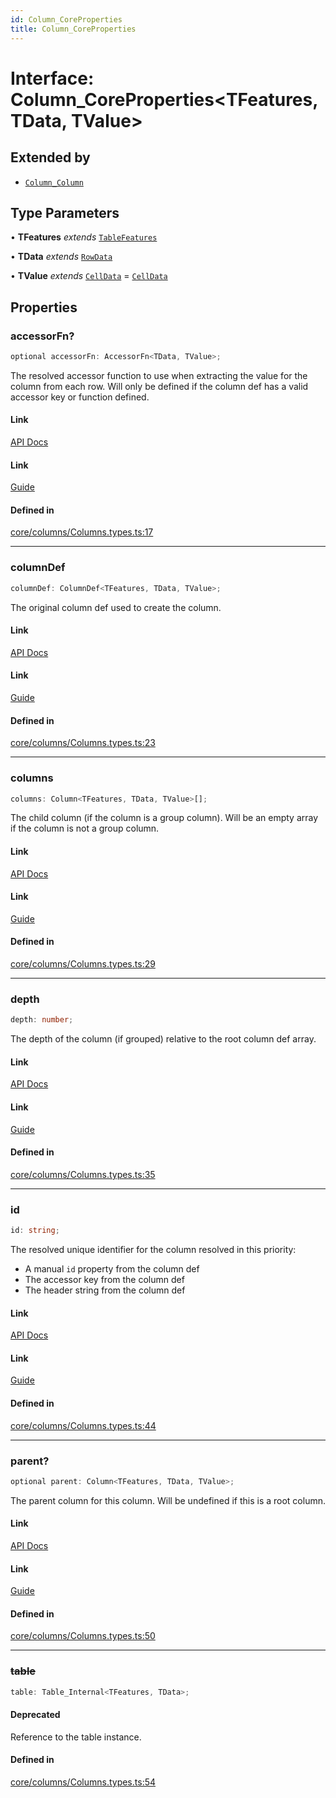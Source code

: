 ```yaml
---
id: Column_CoreProperties
title: Column_CoreProperties
---
```


# Interface: Column\_CoreProperties\<TFeatures, TData, TValue\>

## Extended by

- [`Column_Column`](column_column.md)

## Type Parameters

• **TFeatures** *extends* [`TableFeatures`](../type-aliases/tablefeatures.md)

• **TData** *extends* [`RowData`](../type-aliases/rowdata.md)

• **TValue** *extends* [`CellData`](../type-aliases/celldata.md) = [`CellData`](../type-aliases/celldata.md)

## Properties

### accessorFn?

```ts
optional accessorFn: AccessorFn<TData, TValue>;
```

The resolved accessor function to use when extracting the value for the column from each row. Will only be defined if the column def has a valid accessor key or function defined.

#### Link

[API Docs](https://tanstack.com/table/v8/docs/api/core/column#accessorfn)

#### Link

[Guide](https://tanstack.com/table/v8/docs/guide/column-defs)

#### Defined in

[core/columns/Columns.types.ts:17](https://github.com/TanStack/table/blob/main/packages/table-core/src/core/columns/Columns.types.ts#L17)

***

### columnDef

```ts
columnDef: ColumnDef<TFeatures, TData, TValue>;
```

The original column def used to create the column.

#### Link

[API Docs](https://tanstack.com/table/v8/docs/api/core/column#columndef)

#### Link

[Guide](https://tanstack.com/table/v8/docs/guide/column-defs)

#### Defined in

[core/columns/Columns.types.ts:23](https://github.com/TanStack/table/blob/main/packages/table-core/src/core/columns/Columns.types.ts#L23)

***

### columns

```ts
columns: Column<TFeatures, TData, TValue>[];
```

The child column (if the column is a group column). Will be an empty array if the column is not a group column.

#### Link

[API Docs](https://tanstack.com/table/v8/docs/api/core/column#columns)

#### Link

[Guide](https://tanstack.com/table/v8/docs/guide/column-defs)

#### Defined in

[core/columns/Columns.types.ts:29](https://github.com/TanStack/table/blob/main/packages/table-core/src/core/columns/Columns.types.ts#L29)

***

### depth

```ts
depth: number;
```

The depth of the column (if grouped) relative to the root column def array.

#### Link

[API Docs](https://tanstack.com/table/v8/docs/api/core/column#depth)

#### Link

[Guide](https://tanstack.com/table/v8/docs/guide/column-defs)

#### Defined in

[core/columns/Columns.types.ts:35](https://github.com/TanStack/table/blob/main/packages/table-core/src/core/columns/Columns.types.ts#L35)

***

### id

```ts
id: string;
```

The resolved unique identifier for the column resolved in this priority:
   - A manual `id` property from the column def
   - The accessor key from the column def
   - The header string from the column def

#### Link

[API Docs](https://tanstack.com/table/v8/docs/api/core/column#id)

#### Link

[Guide](https://tanstack.com/table/v8/docs/guide/column-defs)

#### Defined in

[core/columns/Columns.types.ts:44](https://github.com/TanStack/table/blob/main/packages/table-core/src/core/columns/Columns.types.ts#L44)

***

### parent?

```ts
optional parent: Column<TFeatures, TData, TValue>;
```

The parent column for this column. Will be undefined if this is a root column.

#### Link

[API Docs](https://tanstack.com/table/v8/docs/api/core/column#parent)

#### Link

[Guide](https://tanstack.com/table/v8/docs/guide/column-defs)

#### Defined in

[core/columns/Columns.types.ts:50](https://github.com/TanStack/table/blob/main/packages/table-core/src/core/columns/Columns.types.ts#L50)

***

### ~~table~~

```ts
table: Table_Internal<TFeatures, TData>;
```

#### Deprecated

Reference to the table instance.

#### Defined in

[core/columns/Columns.types.ts:54](https://github.com/TanStack/table/blob/main/packages/table-core/src/core/columns/Columns.types.ts#L54)
